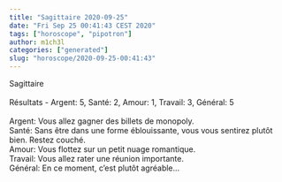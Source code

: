 ```yaml
---
title: "Sagittaire 2020-09-25"
date: "Fri Sep 25 00:41:43 CEST 2020"
tags: ["horoscope", "pipotron"]
author: m1ch3l
categories: ["generated"]
slug: "horoscope/2020-09-25-00:41:43"
---
```


Sagittaire<br>
<br>
Résultats - Argent: 5, Santé: 2, Amour: 1, Travail: 3, Général: 5<br>
<br>
Argent:  Vous allez gagner des billets de monopoly. <br>
Santé:   Sans être dans une forme éblouissante, vous vous sentirez plutôt bien. Restez couché.<br>
Amour:   Vous flottez sur un petit nuage romantique. <br>
Travail: Vous allez rater une réunion importante. <br>
Général: En ce moment, c’est plutôt agréable...<br>
